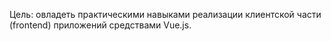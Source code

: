 Цель: овладеть практическими навыками реализации клиентской части (frontend) приложений средствами Vue.js.